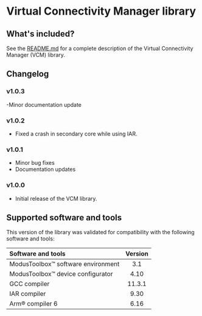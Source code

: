 # Virtual Connectivity Manager library

## What's included?

See the [README.md](./README.md) for a complete description of the Virtual Connectivity Manager (VCM) library.

## Changelog

### v1.0.3

-Minor documentation update

### v1.0.2

- Fixed a crash in secondary core while using IAR.

### v1.0.1

- Minor bug fixes
- Documentation updates

### v1.0.0

- Initial release of the VCM library.

## Supported software and tools

This version of the library was validated for compatibility with the following software and tools:

| Software and tools                                             | Version |
| :---                                                           | :----:  |
| ModusToolbox&trade; software environment                       | 3.1     |
| ModusToolbox&trade; device configurator                        | 4.10    |
| GCC compiler                                                   | 11.3.1  |
| IAR compiler                                                   | 9.30    |
| Arm&reg; compiler 6                                            | 6.16    |
